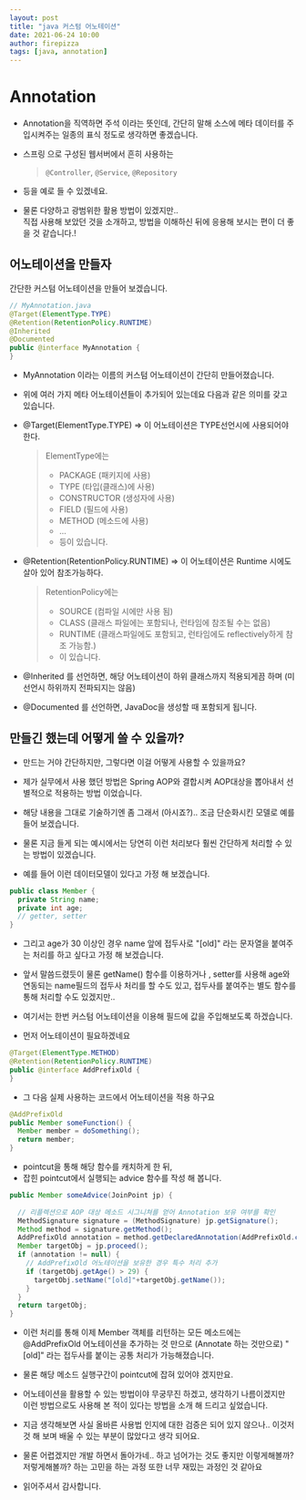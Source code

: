 ```yaml
---
layout: post
title: "java 커스텀 어노테이션"
date: 2021-06-24 10:00
author: firepizza
tags: [java, annotation]
---
```


# Annotation

- Annotation을 직역하면 주석 이라는 뜻인데, 간단히 말해 소스에 메타 데이터를 주입시켜주는 일종의 표식 정도로 생각하면 좋겠습니다.
- 스프링 으로 구성된 웹서버에서 흔히 사용하는
  > <code>@Controller</code>, <code>@Service</code>, <code>@Repository</code>
- 등을 예로 들 수 있겠네요.

- 물론 다양하고 광범위한 활용 방법이 있겠지만..<br/>
  직접 사용해 보았던 것을 소개하고, 방법을 이해하신 뒤에 응용해 보시는 편이 더 좋을 것 같습니다.!

## 어노테이션을 만들자

간단한 커스텀 어노테이션을 만들어 보겠습니다.

```java
// MyAnnotation.java
@Target(ElementType.TYPE)
@Retention(RetentionPolicy.RUNTIME)
@Inherited
@Documented
public @interface MyAnnotation {
}
```

- MyAnnotation 이라는 이름의 커스텀 어노테이션이 간단히 만들어졌습니다.
- 위에 여러 가지 메타 어노테이션들이 추가되어 있는데요 다음과 같은 의미를 갖고 있습니다.

- @Target(ElementType.TYPE) => 이 어노테이션은 TYPE선언시에 사용되어야 한다.
  > ElementType에는
  >
  > - PACKAGE (패키지에 사용)
  > - TYPE (타입(클래스)에 사용)
  > - CONSTRUCTOR (생성자에 사용)
  > - FIELD (필드에 사용)
  > - METHOD (메소드에 사용)<br/>
  > - ...
  > - 등이 있습니다.
- @Retention(RetentionPolicy.RUNTIME) => 이 어노테이션은 Runtime 시에도 살아 있어 참조가능하다.

  > RetentionPolicy에는
  >
  > - SOURCE (컴파일 시에만 사용 됨)
  > - CLASS (클래스 파일에는 포함되나, 런타임에 참조될 수는 없음)
  > - RUNTIME (클래스파일에도 포함되고, 런타임에도 reflectively하게 참조 가능함.)
  > - 이 있습니다.

- @Inherited 를 선언하면, 해당 어노테이션이 하위 클래스까지 적용되게끔 하며 (미 선언시 하위까지 전파되지는 않음)

- @Documented 를 선언하면, JavaDoc을 생성할 때 포함되게 됩니다.

## 만들긴 했는데 어떻게 쓸 수 있을까?

- 만드는 거야 간단하지만, 그렇다면 이걸 어떻게 사용할 수 있을까요?
- 제가 실무에서 사용 했던 방법은 Spring AOP와 결합시켜 AOP대상을 뽑아내서 선별적으로 적용하는 방법 이었습니다.

- 해당 내용을 그대로 기술하기엔 좀 그래서 (아시죠?).. 조금 단순화시킨 모델로 예를 들어 보겠습니다.
- 물론 지금 들게 되는 예시에서는 당연히 이런 처리보다 훨씬 간단하게 처리할 수 있는 방법이 있겠습니다.

- 예를 들어 이런 데이터모델이 있다고 가정 해 보겠습니다.

```java
public class Member {
  private String name;
  private int age;
  // getter, setter
}
```

- 그리고 age가 30 이상인 경우 name 앞에 접두사로 "[old]" 라는 문자열을 붙여주는 처리를 하고 싶다고 가정 해 보겠습니다.
- 앞서 말씀드렸듯이 물론 getName() 함수를 이용하거나 , setter를 사용해 age와 연동되는 name필드의 접두사 처리를 할 수도 있고, 접두사를 붙여주는 별도 함수를 통해 처리할 수도 있겠지만..
- 여기서는 한번 커스텀 어노테이션을 이용해 필드에 값을 주입해보도록 하겠습니다.

- 먼저 어노테이션이 필요하겠네요

```java
@Target(ElementType.METHOD)
@Retention(RetentionPolicy.RUNTIME)
public @interface AddPrefixOld {
}
```

- 그 다음 실제 사용하는 코드에서 어노테이션을 적용 하구요
```java
@AddPrefixOld
public Member someFunction() {
  Member member = doSomething();
  return member;
}
```

- pointcut을 통해 해당 함수를 캐치하게 한 뒤,
- 잡힌 pointcut에서 실행되는 advice 함수를 작성 해 봅니다.

```java
public Member someAdvice(JoinPoint jp) {
  
  // 리플렉션으로 AOP 대상 메소드 시그니쳐를 얻어 Annotation 보유 여부를 확인
  MethodSignature signature = (MethodSignature) jp.getSignature();
  Method method = signature.getMethod();
  AddPrefixOld annotation = method.getDeclaredAnnotation(AddPrefixOld.class);
  Member targetObj = jp.proceed();
  if (annotation != null) {
    // AddPrefixOld 어노테이션을 보유한 경우 특수 처리 추가
    if (targetObj.getAge() > 29) {
      targetObj.setName("[old]"+targetObj.getName());
    }
  }
  return targetObj;
}
```

- 이런 처리를 통해 이제 Member 객체를 리턴하는 모든 메소드에는 @AddPrefixOld 어노테이션을 추가하는 것 만으로 (Annotate 하는 것만으로) "[old]" 라는 접두사를 붙이는 공통 처리가 가능해졌습니다.
- 물론 해당 메소드 실행구간이 pointcut에 잡혀 있어야 겠지만요.
- 어노테이션을 활용할 수 있는 방법이야 무궁무진 하겠고, 생각하기 나름이겠지만<br/>
이런 방법으로도 사용해 본 적이 있다는 방법을 소개 해 드리고 싶었습니다.
- 지금 생각해보면 사실 올바른 사용법 인지에 대한 검증은 되어 있지 않으나.. 이것저것 해 보며 배울 수 있는 부분이 많았다고 생각 되어요.
- 물론 어렵겠지만 개발 하면서 돌아가네.. 하고 넘어가는 것도 좋지만 이렇게해볼까? 저렇게해볼까? 하는 고민을 하는 과정 또한 너무 재밌는 과정인 것 같아요

- 읽어주셔서 감사합니다.